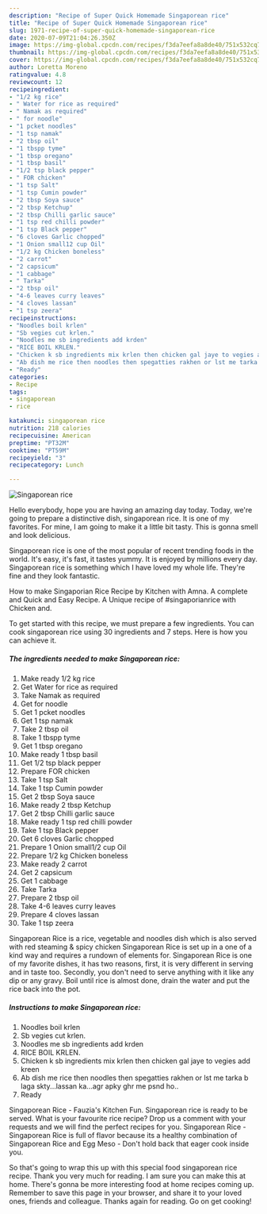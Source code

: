 ```yaml
---
description: "Recipe of Super Quick Homemade Singaporean rice"
title: "Recipe of Super Quick Homemade Singaporean rice"
slug: 1971-recipe-of-super-quick-homemade-singaporean-rice
date: 2020-07-09T21:04:26.350Z
image: https://img-global.cpcdn.com/recipes/f3da7eefa8a8de40/751x532cq70/singaporean-rice-recipe-main-photo.jpg
thumbnail: https://img-global.cpcdn.com/recipes/f3da7eefa8a8de40/751x532cq70/singaporean-rice-recipe-main-photo.jpg
cover: https://img-global.cpcdn.com/recipes/f3da7eefa8a8de40/751x532cq70/singaporean-rice-recipe-main-photo.jpg
author: Loretta Moreno
ratingvalue: 4.8
reviewcount: 12
recipeingredient:
- "1/2 kg rice"
- " Water for rice as required"
- " Namak as required"
- " for noodle"
- "1 pcket noodles"
- "1 tsp namak"
- "2 tbsp oil"
- "1 tbspp tyme"
- "1 tbsp oregano"
- "1 tbsp basil"
- "1/2 tsp black pepper"
- " FOR chicken"
- "1 tsp Salt"
- "1 tsp Cumin powder"
- "2 tbsp Soya sauce"
- "2 tbsp Ketchup"
- "2 tbsp Chilli garlic sauce"
- "1 tsp red chilli powder"
- "1 tsp Black pepper"
- "6 cloves Garlic chopped"
- "1 Onion small12 cup Oil"
- "1/2 kg Chicken boneless"
- "2 carrot"
- "2 capsicum"
- "1 cabbage"
- " Tarka"
- "2 tbsp oil"
- "4-6 leaves curry leaves"
- "4 cloves lassan"
- "1 tsp zeera"
recipeinstructions:
- "Noodles boil krlen"
- "Sb vegies cut krlen."
- "Noodles me sb ingredients add krden"
- "RICE BOIL KRLEN."
- "Chicken k sb ingredients mix krlen then chicken gal jaye to vegies add kreen"
- "Ab dish me rice then noodles then spegatties rakhen or lst me tarka b laga skty...lassan ka...agr apky ghr me psnd ho.."
- "Ready"
categories:
- Recipe
tags:
- singaporean
- rice

katakunci: singaporean rice 
nutrition: 218 calories
recipecuisine: American
preptime: "PT32M"
cooktime: "PT59M"
recipeyield: "3"
recipecategory: Lunch

---
```



![Singaporean rice](https://img-global.cpcdn.com/recipes/f3da7eefa8a8de40/751x532cq70/singaporean-rice-recipe-main-photo.jpg)

Hello everybody, hope you are having an amazing day today. Today, we're going to prepare a distinctive dish, singaporean rice. It is one of my favorites. For mine, I am going to make it a little bit tasty. This is gonna smell and look delicious.

Singaporean rice is one of the most popular of recent trending foods in the world. It's easy, it's fast, it tastes yummy. It is enjoyed by millions every day. Singaporean rice is something which I have loved my whole life. They're fine and they look fantastic.

How to make Singaporian Rice Recipe by Kitchen with Amna. A complete and Quick and Easy Recipe. A Unique recipe of #singaporianrice with Chicken and.


To get started with this recipe, we must prepare a few ingredients. You can cook singaporean rice using 30 ingredients and 7 steps. Here is how you can achieve it.

<!--inarticleads1-->

##### The ingredients needed to make Singaporean rice:

1. Make ready 1/2 kg rice
1. Get  Water for rice as required
1. Take  Namak as required
1. Get  for noodle
1. Get 1 pcket noodles
1. Get 1 tsp namak
1. Take 2 tbsp oil
1. Take 1 tbspp tyme
1. Get 1 tbsp oregano
1. Make ready 1 tbsp basil
1. Get 1/2 tsp black pepper
1. Prepare  FOR chicken
1. Take 1 tsp Salt
1. Take 1 tsp Cumin powder
1. Get 2 tbsp Soya sauce
1. Make ready 2 tbsp Ketchup
1. Get 2 tbsp Chilli garlic sauce
1. Make ready 1 tsp red chilli powder
1. Take 1 tsp Black pepper
1. Get 6 cloves Garlic chopped
1. Prepare 1 Onion small1/2 cup Oil
1. Prepare 1/2 kg Chicken boneless
1. Make ready 2 carrot
1. Get 2 capsicum
1. Get 1 cabbage
1. Take  Tarka
1. Prepare 2 tbsp oil
1. Take 4-6 leaves curry leaves
1. Prepare 4 cloves lassan
1. Take 1 tsp zeera


Singaporean Rice is a rice, vegetable and noodles dish which is also served with red steaming &amp; spicy chicken Singaporean Rice is set up in a one of a kind way and requires a rundown of elements for. Singaporean Rice is one of my favorite dishes, it has two reasons, first, it is very different in serving and in taste too. Secondly, you don&#39;t need to serve anything with it like any dip or any gravy. Boil until rice is almost done, drain the water and put the rice back into the pot. 

<!--inarticleads2-->

##### Instructions to make Singaporean rice:

1. Noodles boil krlen
1. Sb vegies cut krlen.
1. Noodles me sb ingredients add krden
1. RICE BOIL KRLEN.
1. Chicken k sb ingredients mix krlen then chicken gal jaye to vegies add kreen
1. Ab dish me rice then noodles then spegatties rakhen or lst me tarka b laga skty...lassan ka...agr apky ghr me psnd ho..
1. Ready


Singaporean Rice - Fauzia&#39;s Kitchen Fun. Singaporean rice is ready to be served. What is your favourite rice recipe? Drop us a comment with your requests and we will find the perfect recipes for you. Singaporean Rice - Singaporean Rice is full of flavor because its a healthy combination of Singaporean Rice and Egg Meso - Don&#39;t hold back that eager cook inside you. 

So that's going to wrap this up with this special food singaporean rice recipe. Thank you very much for reading. I am sure you can make this at home. There's gonna be more interesting food at home recipes coming up. Remember to save this page in your browser, and share it to your loved ones, friends and colleague. Thanks again for reading. Go on get cooking!
